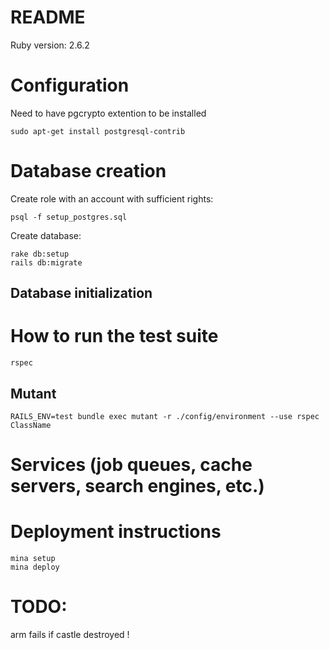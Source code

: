 # README

Ruby version: 2.6.2

# Configuration
Need to have pgcrypto extention to be installed
```
sudo apt-get install postgresql-contrib
```

# Database creation

Create role with an account with sufficient rights:
```
psql -f setup_postgres.sql
```

Create database:
```
rake db:setup
rails db:migrate
```

## Database initialization

# How to run the test suite

```
rspec
```

## Mutant

```
RAILS_ENV=test bundle exec mutant -r ./config/environment --use rspec ClassName
```

# Services (job queues, cache servers, search engines, etc.)

# Deployment instructions

```
mina setup
mina deploy
```

# TODO:
arm fails if castle destroyed !
